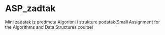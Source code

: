 # ASP_zadtak
 Mini zadatak iz predmeta Algoritmi i strukture podatak(Small Assignment for the Algorithms and Data Structures course)
